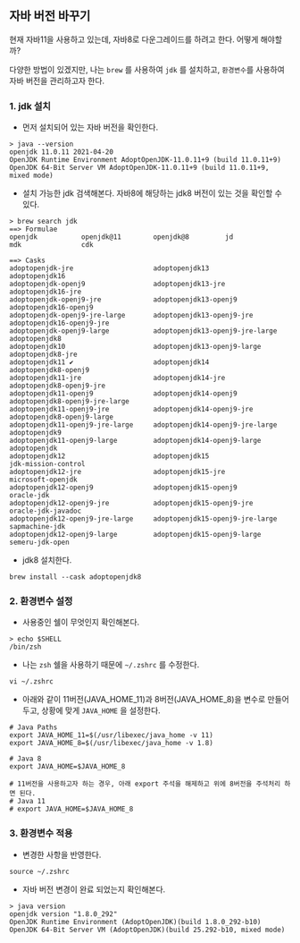 ## 자바 버전 바꾸기

현재 자바11을 사용하고 있는데, 자바8로 다운그레이드를 하려고 한다. 어떻게 해야할까?

다양한 방법이 있겠지만, 나는  `brew` 를 사용하여 `jdk` 를 설치하고, `환경변수`를 사용하여 자바 버전을 관리하고자 한다.



### 1. jdk 설치

- 먼저 설치되어 있는 자바 버전을 확인한다.

```shell
> java --version
openjdk 11.0.11 2021-04-20
OpenJDK Runtime Environment AdoptOpenJDK-11.0.11+9 (build 11.0.11+9)
OpenJDK 64-Bit Server VM AdoptOpenJDK-11.0.11+9 (build 11.0.11+9, mixed mode)
```

- 설치 가능한 jdk 검색해본다. 자바8에 해당하는 jdk8 버전이 있는 것을 확인할 수 있다.

```shell
> brew search jdk
==> Formulae
openjdk           openjdk@11        openjdk@8         jd                mdk               cdk

==> Casks
adoptopenjdk-jre                    adoptopenjdk13                      adoptopenjdk16
adoptopenjdk-openj9                 adoptopenjdk13-jre                  adoptopenjdk16-jre
adoptopenjdk-openj9-jre             adoptopenjdk13-openj9               adoptopenjdk16-openj9
adoptopenjdk-openj9-jre-large       adoptopenjdk13-openj9-jre           adoptopenjdk16-openj9-jre
adoptopenjdk-openj9-large           adoptopenjdk13-openj9-jre-large     adoptopenjdk8
adoptopenjdk10                      adoptopenjdk13-openj9-large         adoptopenjdk8-jre
adoptopenjdk11 ✔                    adoptopenjdk14                      adoptopenjdk8-openj9
adoptopenjdk11-jre                  adoptopenjdk14-jre                  adoptopenjdk8-openj9-jre
adoptopenjdk11-openj9               adoptopenjdk14-openj9               adoptopenjdk8-openj9-jre-large
adoptopenjdk11-openj9-jre           adoptopenjdk14-openj9-jre           adoptopenjdk8-openj9-large
adoptopenjdk11-openj9-jre-large     adoptopenjdk14-openj9-jre-large     adoptopenjdk9
adoptopenjdk11-openj9-large         adoptopenjdk14-openj9-large         adoptopenjdk
adoptopenjdk12                      adoptopenjdk15                      jdk-mission-control
adoptopenjdk12-jre                  adoptopenjdk15-jre                  microsoft-openjdk
adoptopenjdk12-openj9               adoptopenjdk15-openj9               oracle-jdk
adoptopenjdk12-openj9-jre           adoptopenjdk15-openj9-jre           oracle-jdk-javadoc
adoptopenjdk12-openj9-jre-large     adoptopenjdk15-openj9-jre-large     sapmachine-jdk
adoptopenjdk12-openj9-large         adoptopenjdk15-openj9-large         semeru-jdk-open
```

- jdk8 설치한다.

```shell
brew install --cask adoptopenjdk8
```



### 2. 환경변수 설정

- 사용중인 쉘이 무엇인지 확인해본다.

```shell
> echo $SHELL
/bin/zsh
```

- 나는 `zsh` 쉘을 사용하기 때문에 `~/.zshrc` 를 수정한다.

```shell
vi ~/.zshrc
```

- 아래와 같이 11버전(JAVA_HOME_11)과 8버전(JAVA_HOME_8)을 변수로 만들어두고, 상황에 맞게 `JAVA_HOME` 을 설정한다.

```shell
# Java Paths
export JAVA_HOME_11=$(/usr/libexec/java_home -v 11)
export JAVA_HOME_8=$(/usr/libexec/java_home -v 1.8)

# Java 8
export JAVA_HOME=$JAVA_HOME_8

# 11버전을 사용하고자 하는 경우, 아래 export 주석을 해제하고 위에 8버전을 주석처리 하면 된다.
# Java 11
# export JAVA_HOME=$JAVA_HOME_8
```



### 3. 환경변수 적용

- 변경한 사항을 반영한다.

```shell
source ~/.zshrc
```

- 자바 버전 변경이 완료 되었는지 확인해본다.

```shell
> java version
openjdk version "1.8.0_292"
OpenJDK Runtime Environment (AdoptOpenJDK)(build 1.8.0_292-b10)
OpenJDK 64-Bit Server VM (AdoptOpenJDK)(build 25.292-b10, mixed mode)
```